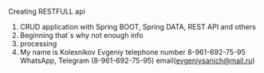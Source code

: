 Creating RESTFULL api
1. CRUD application with Spring BOOT, Spring DATA, REST API and others
2. Beginning that`s why not enough info
3. processing
4. My name is Kolesnikov Evgeniy
telephone number 8-961-692-75-95
WhatsApp, Telegram (8-961-692-75-95)
email(evgeniysanich@mail.ru)